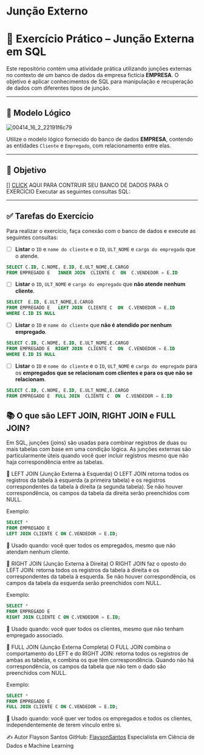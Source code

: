 # Junção Externo

# 🧠 Exercício Prático – Junção Externa em SQL

Este repositório contém uma atividade prática utilizando junções externas no contexto de um banco de dados da empresa fictícia **EMPRESA**. O objetivo é aplicar conhecimentos de SQL para manipulação e recuperação de dados com diferentes tipos de junção.

---

## 📘 Modelo Lógico
![00414_16_2_22191f6c79](https://github.com/user-attachments/assets/6971acb6-5b54-4d8b-8488-cf6ca931a91b)

Utilize o modelo lógico fornecido do banco de dados **EMPRESA**, contendo as entidades `Cliente` e `Empregado`, com relacionamento entre elas.


---

## 🚀 Objetivo
[] [CLICK](https://github.com/FlaysonSantos/SQL-Database-Specialist/blob/main/TREINAMENTO/Consultas%20envolvendo%20jun%C3%A7%C3%B5es%20interior%20e%20exterior/dados/museu.sql) AQUI PARA CONTRUIR SEU BANCO DE DADOS PARA O EXERCICIO 
Executar as seguintes consultas SQL:

---

## ✅ Tarefas do Exercício

Para realizar o exercício, faça conexão com o banco de dados e execute as seguintes consultas:

- [ ] **Listar** o `ID` e `nome do cliente` e o `ID`, `ULT_NOME` e `cargo do empregado` que o atende.

```sql
SELECT C.ID, C.NOME, E.ID, E.ULT_NOME,E.CARGO 
FROM EMPREGADO E   INNER JOIN  CLIENTE C  ON  C.VENDEDOR = E.ID
```

- [ ] **Listar** o `ID`, `ULT_NOME` e `cargo do empregado` que **não atende nenhum cliente**.

```sql
SELECT  E.ID, E.ULT_NOME,E.CARGO 
FROM EMPREGADO E   LEFT JOIN  CLIENTE C  ON  C.VENDEDOR = E.ID
WHERE C.ID IS NULL
```

- [ ] **Listar** o `ID` e `nome do cliente` que **não é atendido por nenhum empregado**.

```sql
SELECT C.ID, C.NOME, E.ID, E.ULT_NOME,E.CARGO 
FROM EMPREGADO E  RIGHT JOIN  CLIENTE C  ON  C.VENDEDOR = E.ID
WHERE E.ID IS NULL


```

- [ ] **Listar** o `ID` e `nome do cliente` e o `ID`, `ULT_NOME` e `cargo do empregado` para os **empregados que se relacionam com clientes e para os que não se relacionam**.

```sql
SELECT C.ID, C.NOME, E.ID, E.ULT_NOME,E.CARGO 
FROM EMPREGADO E  FULL JOIN  CLIENTE C  ON  C.VENDEDOR = E.ID

```


## 📚 O que são LEFT JOIN, RIGHT JOIN e FULL JOIN?

Em SQL, junções (joins) são usadas para combinar registros de duas ou mais tabelas com base em uma condição lógica. As junções externas são particularmente úteis quando você quer incluir registros mesmo que não haja correspondência entre as tabelas.

🔹 LEFT JOIN (Junção Externa à Esquerda)
O LEFT JOIN retorna todos os registros da tabela à esquerda (a primeira tabela) e os registros correspondentes da tabela à direita (a segunda tabela).
Se não houver correspondência, os campos da tabela da direita serão preenchidos com NULL.

Exemplo:

```sql
SELECT *
FROM EMPREGADO E
LEFT JOIN CLIENTE C ON C.VENDEDOR = E.ID;
```
📌 Usado quando: você quer todos os empregados, mesmo que não atendam nenhum cliente.

🔸 RIGHT JOIN (Junção Externa à Direita)
O RIGHT JOIN faz o oposto do LEFT JOIN: retorna todos os registros da tabela à direita e os correspondentes da tabela à esquerda.
Se não houver correspondência, os campos da tabela da esquerda serão preenchidos com NULL.

Exemplo:
```sql
SELECT *
FROM EMPREGADO E
RIGHT JOIN CLIENTE C ON C.VENDEDOR = E.ID;
```
📌 Usado quando: você quer todos os clientes, mesmo que não tenham empregado associado.

🔁 FULL JOIN (Junção Externa Completa)
O FULL JOIN combina o comportamento do LEFT e do RIGHT JOIN: retorna todos os registros de ambas as tabelas, e combina os que têm correspondência.
Quando não há correspondência, os campos da tabela que não tem o dado são preenchidos com NULL.

Exemplo:
```sql
SELECT *
FROM EMPREGADO E
FULL JOIN CLIENTE C ON C.VENDEDOR = E.ID;
```
📌 Usado quando: você quer ver todos os empregados e todos os clientes, independentemente de terem vínculo entre si.




✍️ Autor
Flayson Santos
GitHub: [FlaysonSantos](https://github.com/FlaysonSantos/)
Especialista em Ciência de Dados e Machine Learning
